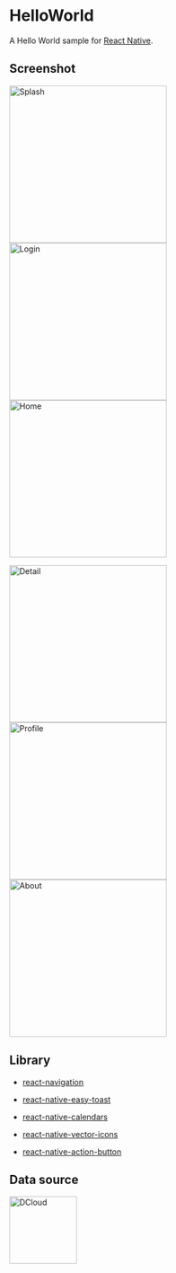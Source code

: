# HelloWorld

A Hello World sample for [React Native](https://reactnative.cn/).

## Screenshot

<img alt="Splash" src="https://raw.githubusercontent.com/SaskeDroid/HelloWorld/master/screenshot/Splash.png" width="280"> <img alt="Login" src="https://raw.githubusercontent.com/SaskeDroid/HelloWorld/master/screenshot/Login.png" width="280"> <img alt="Home" src="https://raw.githubusercontent.com/SaskeDroid/HelloWorld/master/screenshot/Home.png" width="280">

<img alt="Detail" src="https://raw.githubusercontent.com/SaskeDroid/HelloWorld/master/screenshot/Detail.png" width="280"> <img alt="Profile" src="https://raw.githubusercontent.com/SaskeDroid/HelloWorld/master/screenshot/Profile.png" width="280"> <img alt="About" src="https://raw.githubusercontent.com/SaskeDroid/HelloWorld/master/screenshot/About.png" width="280">

## Library

* [react-navigation](https://reactnavigation.org/zh-Hans/)

* [react-native-easy-toast](https://github.com/crazycodeboy/react-native-easy-toast)

* [react-native-calendars](https://github.com/wix/react-native-calendars)

* [react-native-vector-icons](https://github.com/oblador/react-native-vector-icons)

* [react-native-action-button](https://github.com/mastermoo/react-native-action-button)

## Data source

<img alt="DCloud" src="http://img-cdn-qiniu.dcloud.net.cn/logo.svg" width="120" href="http://spider.dcloud.net.cn/api/news">